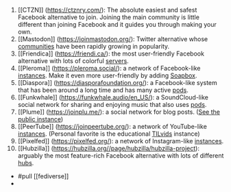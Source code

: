 1.  [[CTZN]] (https://ctznry.com/): The absolute easiest and safest Facebook alternative to join. Joining the main community is little different than joining Facebook and it guides you through making your own.
2.  [[Mastodon]] (https://joinmastodon.org/): Twitter alternative whose [communities](https://joinmastodon.org/communities/general) have been rapidly growing in popularity.
3.  [[Friendica]] (https://friendi.ca/): the most user-friendly Facebook alternative with lots of colorful [servers](https://dir.friendica.social/servers).
4.  [[Pleroma]] (https://pleroma.social/): a network of Facebook-like [instances](https://pleroma.social/#featured-instances). Make it even more user-friendly by adding [Soapbox](https://soapbox.pub/).
5.  [[Diaspora]] (https://diasporafoundation.org/): a Facebook-like system that has been around a long time and has many active [pods](https://diaspora.podupti.me/).
6.  [[Funkwhale]] (https://funkwhale.audio/en_US/): a SoundCloud-like social network for sharing and enjoying music that also uses [pods](https://funkwhale.audio/en_US/#get-started).
7.  [[Plume]] (https://joinplu.me/): a social network for blog posts. ([See the public instance](https://fediverse.blog/))
8.  [[PeerTube]] (https://joinpeertube.org/): a network of YouTube-like [instances](https://joinpeertube.org/instances#instances-list). (Personal favorite is the educational [TILvids](https://tilvids.com/) instance)
9.  [[Pixelfed]] (https://pixelfed.org/): a network of Instagram-like [instances](https://beta.joinpixelfed.org/).
10.  [[Hubzilla]] (https://hubzilla.org//page/hubzilla/hubzilla-project): arguably the most feature-rich Facebook alternative with lots of different [hubs](https://the-federation.info/hubzilla).

- #pull [[fediverse]]
-